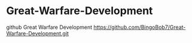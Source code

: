 # Great-Warfare-Development
github Great Warfare Development
https://github.com/BingoBob7/Great-Warfare-Development.git
